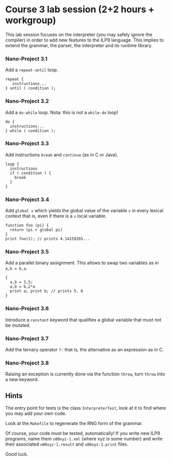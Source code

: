 
Course 3 lab session (2+2 hours + workgroup)
==============================

This lab session focuses on the interpreter (you may safely ignore the
compiler) in order to add new features to the ILP9 language. This
implies to extend the grammar, the parser, the interpreter and its
runtime library.

### Nano-Project 3.1 ###

Add a `repeat-until` loop.

```ilp
repeat {
   instructions...
} until ( condition );
```

### Nano-Project 3.2 ###

Add a `do-while` loop. Nota: this is not a `while-do` loop!

```ilp
do {
  instructions...
} while ( condition );
```

### Nano-Project 3.3 ###

Add instructions `break` and `continue` (as in C or Java).

```ilp
loop {
  instructions
  if ( condition ) {
    break
  }
}
```

### Nano-Project 3.4 ###

Add `global v` which yields the global value of the variable `v` in
every lexical context that is, even if there is a `v` local variable.

```ilp
function foo (pi) {
  return (pi + global pi)
}
print foo(1); // prints 4.14159265...
```

### Nano-Project 3.5 ###

Add a parallel binary assignment. This allows to swap two variables as
in `a,b = b,a`.

```ilp
{ 
  a,b = 3,5;
  a,b = b,2*a
  print a; print b; // prints 5, 6
}
```

### Nano-Project 3.6 ###

Introduce a `constant` keyword that qualifies a global variable that
must not be mutated.

### Nano-Project 3.7 ###

Add the ternary operator `?:` that is, the alternative as an
expression as in C.

### Nano-Project 3.8 ###

Raising an exception is currently done via the function `throw`, turn
`throw` into a new keyword.


Hints
-----

The entry point for tests is the class `InterpreterTest`, look at it
to find where you may add your own code.

Look at the `Makefile` to regenerate the RNG form of the grammar.

Of course, your code must be tested, automatically! If you write new
ILP9 programs, name them `u00xyz-1.xml` (where xyz is some number) and
write their associated `u00xyz-1.result` and `u00xyz-1.print` files.

Good luck.
